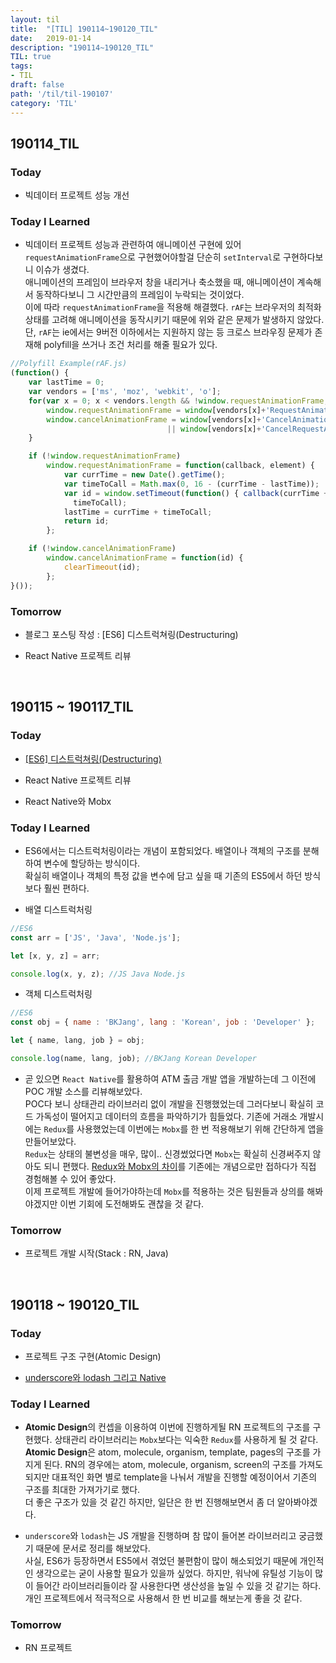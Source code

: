 ```yaml
---
layout: til
title:  "[TIL] 190114~190120_TIL"
date:   2019-01-14
description: "190114~190120_TIL"
TIL: true
tags:
- TIL
draft: false
path: '/til/til-190107'
category: 'TIL'
---
```


## 190114_TIL

### Today 

- 빅데이터 프로젝트 성능 개선

### Today I Learned

- 빅데이터 프로젝트 성능과 관련하여 애니메이션 구현에 있어 `requestAnimationFrame`으로 구현했어야할걸 단순히 `setInterval`로 구현하다보니 이슈가 생겼다.<br/>애니메이션의 프레임이 브라우저 창을 내리거나 축소했을 때, 애니메이션이 계속해서 동작하다보니 그 시간만큼의 프레임이 누락되는 것이었다.<br/>이에 따라 `requestAnimationFrame`을 적용해 해결했다. `rAF`는 브라우저의 최적화 상태를 고려해 애니메이션을 동작시키기 때문에 위와 같은 문제가 발생하지 않았다.단, `rAF`는 ie에서는 9버전 이하에서는 지원하지 않는 등 크로스 브라우징 문제가 존재해 polyfill을 쓰거나 조건 처리를 해줄 필요가 있다.

```js
//Polyfill Example(rAF.js)
(function() {
    var lastTime = 0;
    var vendors = ['ms', 'moz', 'webkit', 'o'];
    for(var x = 0; x < vendors.length && !window.requestAnimationFrame; ++x) {
        window.requestAnimationFrame = window[vendors[x]+'RequestAnimationFrame'];
        window.cancelAnimationFrame = window[vendors[x]+'CancelAnimationFrame'] 
                                   || window[vendors[x]+'CancelRequestAnimationFrame'];
    }

    if (!window.requestAnimationFrame)
        window.requestAnimationFrame = function(callback, element) {
            var currTime = new Date().getTime();
            var timeToCall = Math.max(0, 16 - (currTime - lastTime));
            var id = window.setTimeout(function() { callback(currTime + timeToCall); }, 
              timeToCall);
            lastTime = currTime + timeToCall;
            return id;
        };

    if (!window.cancelAnimationFrame)
        window.cancelAnimationFrame = function(id) {
            clearTimeout(id);
        };
}());
```

### Tomorrow

- 블로그 포스팅 작성 : [ES6] 디스트럭쳐링(Destructuring)

- React Native 프로젝트 리뷰

<br/>

## 190115 ~ 190117_TIL

### Today 

- [[ES6] 디스트럭쳐링(Destructuring)](https://bkdevlog.netlify.com/posts/destructuring)

- React Native 프로젝트 리뷰

- React Native와 Mobx

### Today I Learned

- ES6에서는 디스트럭처링이라는 개념이 포함되었다. 배열이나 객체의 구조를 분해하여 변수에 할당하는 방식이다. <br/>확실히 배열이나 객체의 특정 값을 변수에 담고 싶을 때 기존의 ES5에서 하던 방식보다 훨씬 편하다.

- 배열 디스트럭처링

```js
//ES6
const arr = ['JS', 'Java', 'Node.js'];

let [x, y, z] = arr;

console.log(x, y, z); //JS Java Node.js
```

- 객체 디스트럭처링

```js
//ES6
const obj = { name : 'BKJang', lang : 'Korean', job : 'Developer' };

let { name, lang, job } = obj;

console.log(name, lang, job); //BKJang Korean Developer
```

- 곧 있으면 `React Native`를 활용하여 ATM 출금 개발 앱을 개발하는데 그 이전에 POC 개발 소스를 리뷰해보았다.<br/> POC다 보니 상태관리 라이브러리 없이 개발을 진행했었는데 그러다보니 확실히 코드 가독성이 떨어지고 데이터의 흐름을 파악하기가 힘들었다. 기존에 거래소 개발시에는 `Redux`를 사용했었는데 이번에는 `Mobx`를 한 번 적용해보기 위해 간단하게 앱을 만들어보았다.<br/>
`Redux`는 상태의 불변성을 매우, 많이.. 신경썼었다면 `Mobx`는 확실히 신경써주지 않아도 되니 편했다. [Redux와 Mobx의 차이](https://github.com/Im-D/Dev-Docs/blob/master/Javascript/%EC%83%81%ED%83%9C%EA%B4%80%EB%A6%AC%20%EB%9D%BC%EC%9D%B4%EB%B8%8C%EB%9F%AC%EB%A6%AC.md)를 기존에는 개념으로만 접하다가 직접 경험해볼 수 있어 좋았다. <br/>이제 프로젝트 개발에 들어가야하는데 `Mobx`를 적용하는 것은 팀원들과 상의를 해봐야겠지만 이번 기회에 도전해봐도 괜찮을 것 같다.

### Tomorrow

- 프로젝트 개발 시작(Stack : RN, Java)

<br/>

## 190118 ~ 190120_TIL

### Today 

- 프로젝트 구조 구현(Atomic Design)

- [underscore와 lodash 그리고 Native](https://github.com/Im-D/Dev-Docs/blob/master/Javascript/underscore%EC%99%80%20lodash%EA%B7%B8%EB%A6%AC%EA%B3%A0%20Native.md)

### Today I Learned

- **Atomic Design**의 컨셉을 이용하여 이번에 진행하게될 RN 프로젝트의 구조를 구현했다. 상태관리 라이브러리는 `Mobx`보다는 익숙한 `Redux`를 사용하게 될 것 같다.<br/>
**Atomic Design**은 atom, molecule, organism, template, pages의 구조를 가지게 된다. RN의 경우에는  atom, molecule, organism, screen의 구조를 가져도 되지만 대표적인 화면 별로 template을 나눠서 개발을 진행할 예정이어서 기존의 구조를 최대한 가져가기로 했다.<br/>
더 좋은 구조가 있을 것 같긴 하지만, 일단은 한 번 진행해보면서 좀 더 알아봐야겠다.

- `underscore`와 `lodash`는 JS 개발을 진행하며 참 많이 들어본 라이브러리고 궁금했기 때문에 문서로 정리를 해보았다. <br/>사실, ES6가 등장하면서 ES5에서 겪었던 불편함이 많이 해소되었기 때문에 개인적인 생각으로는 굳이 사용할 필요가 있을까 싶었다. 하지만, 워낙에 유틸성 기능이 많이 들어간 라이브러리들이라 잘 사용한다면 생산성을 높일 수 있을 것 같기는 하다.<br/> 개인 프로젝트에서 적극적으로 사용해서 한 번 비교를 해보는게 좋을 것 같다.

### Tomorrow

- RN 프로젝트

<br/>